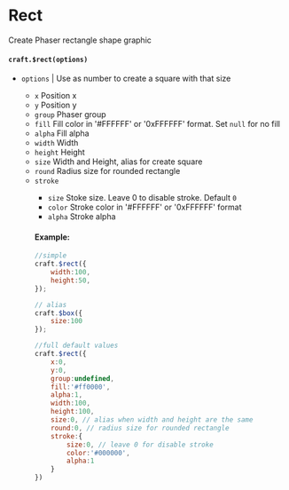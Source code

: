 # Rect

Create Phaser rectangle shape graphic

#### `craft.$rect(options)`

- `options` <Object> | <Number> Use as number to create a square with that size
  - `x` <Number> Position x
  - `y` <Number> Position y
  - `group` Phaser group
  - `fill` <String> Fill color in '#FFFFFF' or '0xFFFFFF' format. Set `null` for no fill
  - `alpha` <Number> Fill alpha
  - `width` <Number> Width
  - `height` <Number> Height
  - `size` <Number> Width and Height, alias for create square
  - `round` <Number> Radius size for rounded rectangle
  - `stroke` <Object>
    - `size` <Number> Stoke size. Leave 0 to disable stroke. Default `0`
    - `color` <String> Stroke color in '#FFFFFF' or '0xFFFFFF' format
    - `alpha` <Number> Stroke alpha

<!-- protosTpl -->

#### Example:

```javascript
//simple
craft.$rect({
	width:100,
	height:50,
});

// alias
craft.$box({
	size:100
});

//full default values
craft.$rect({
	x:0,
	y:0,
	group:undefined,
	fill:'#ff0000',
	alpha:1,
	width:100,
	height:100,
	size:0, // alias when width and height are the same
	round:0, // radius size for rounded rectangle
	stroke:{
		size:0, // leave 0 for disable stroke
		color:'#000000',
		alpha:1
	}
})
```
